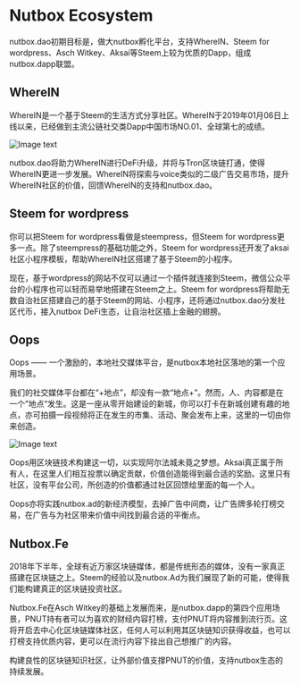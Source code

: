 # Nutbox Ecosystem

nutbox.dao初期目标是，做大nutbox孵化平台，支持WhereIN、Steem for wordpress、Asch Witkey、Aksai等Steem上较为优质的Dapp，组成nutbox.dapp联盟。

## WhereIN

WhereIN是一个基于Steem的生活方式分享社区。WhereIN于2019年01月06日上线以来，已经做到主流公链社交类Dapp中国市场NO.01、全球第七的成绩。

![Image text](http://wherein.mobi/wp-content/uploads/2020/10/dapp-of-steem.png)

nutbox.dao将助力WhereIN进行DeFi升级，并将与Tron区块链打通，使得WhereIN更进一步发展。WhereIN将探索与voice类似的二级广告交易市场，提升WhereIN社区的价值，回馈WhereIN的支持和nutbox.dao。

## Steem for wordpress

你可以把Steem for wordpress看做是steempress，但Steem for wordpress更多一点。除了steempress的基础功能之外，Steem for wordpress还开发了aksai社区小程序模板，帮助WhereIN社区搭建了基于Steem的小程序。

现在，基于wordpress的网站不仅可以通过一个插件就连接到Steem，微信公众平台的小程序也可以轻而易举地搭建在Steem之上。Steem for wordpress将帮助无数自治社区搭建自己的基于Steem的网站、小程序，还将通过nutbox.dao分发社区代币，接入nutbox DeFi生态，让自治社区插上金融的翅膀。

## Oops

Oops —— 一个激励的，本地社交媒体平台，是nutbox本地社区落地的第一个应用场景。

我们的社交媒体平台都在“+地点”，却没有一款“地点+”。然而，人、内容都是在一个”地点“发生。这是一座从零开始建设的新城，你可以打卡在新城创建有趣的地点，亦可拍摄一段视频将正在发生的市集、活动、聚会发布上来，这里的一切由你来创造。

![Image text](http://wherein.mobi/wp-content/uploads/2020/10/aksai-ui.jpg)

Oops用区块链技术构建这一切，以实现阿尔法城未竟之梦想。Aksai真正属于所有人，在这里人们相互投票以确定贡献，价值创造能得到最合适的奖励。这里只有社区，没有平台公司，所创造的价值都通过社区回馈给里面的每一个人。

Oops亦将实践nutbox.ad的新经济模型，去掉广告中间商，让广告牌多轮打榜交易，在广告与为社区带来价值中间找到最合适的平衡点。

## Nutbox.Fe

2018年下半年，全球有近万家区块链媒体，都是传统形态的媒体，没有一家真正搭建在区块链之上。Steem的经验以及nutbox.Ad为我们展现了新的可能，使得我们能构建真正的区块链投资社区。

Nutbox.Fe在Asch Witkey的基础上发展而来，是nutbox.dapp的第四个应用场景，PNUT持有者可以为喜欢的财经内容打榜，支付PNUT将内容推到流行页。这将开启去中心化区块链媒体社区，任何人可以利用其区块链知识获得收益，也可以打榜支持优质内容，更可以在流行内容下挂出自己想推广的内容。

构建良性的区块链知识社区，让外部价值支撑PNUT的价值，支持nutbox生态的持续发展。

